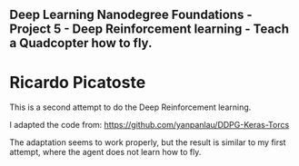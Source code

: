 ## Deep Learning Nanodegree Foundations - Project 5 - Deep Reinforcement learning - Teach a Quadcopter how to fly.
# Ricardo Picatoste

This is a second attempt to do the Deep Reinforcement learning. 

I adapted the code from:
https://github.com/yanpanlau/DDPG-Keras-Torcs

The adaptation seems to work properly, but the result is similar to my first attempt, where the agent does not learn how to fly.
